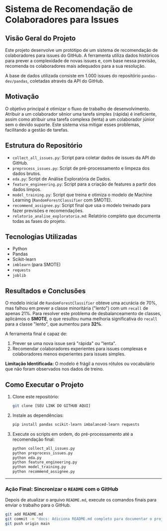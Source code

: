 # Sistema de Recomendação de Colaboradores para Issues

## Visão Geral do Projeto

Este projeto desenvolve um protótipo de um sistema de recomendação de colaboradores para issues do GitHub. A ferramenta utiliza dados históricos para prever a complexidade de novas issues e, com base nessa previsão, recomenda os colaboradores mais adequados para a sua resolução.

A base de dados utilizada consiste em 1.000 issues do repositório `pandas-dev/pandas`, coletadas através da API do GitHub.

## Motivação

O objetivo principal é otimizar o fluxo de trabalho de desenvolvimento. Atribuir a um colaborador sênior uma tarefa simples (rápida) é ineficiente, assim como atribuir uma tarefa complexa (lenta) a um colaborador júnior sem o devido suporte. Este sistema visa mitigar esses problemas, facilitando a gestão de tarefas.

## Estrutura do Repositório

* `collect_all_issues.py`: Script para coletar dados de issues da API do GitHub.
* `preprocess_issues.py`: Script de pré-processamento e limpeza dos dados brutos.
* `eda.py`: Script de Análise Exploratória de Dados.
* `feature_engineering.py`: Script para a criação de features a partir dos dados limpos.
* `model_training.py`: Script que treina e otimiza o modelo de Machine Learning (`RandomForestClassifier` com SMOTE).
* `recommend_assignee.py`: Script final que usa o modelo treinado para fazer previsões e recomendações.
* `relatorio_analise_exploratoria.md`: Relatório completo que documenta todas as fases do projeto.

## Tecnologias Utilizadas

* Python
* Pandas
* Scikit-learn
* `imblearn` (para SMOTE)
* `requests`
* `joblib`

## Resultados e Conclusões

O modelo inicial de `RandomForestClassifier` obteve uma acurácia de 70%, mas falhou em prever a classe minoritária ("lento") com um `recall` de apenas 21%. Para resolver este problema de desbalanceamento de classes, aplicámos o **SMOTE**, o que resultou numa melhoria significativa do `recall` para a classe "lento", que aumentou para **32%**.

A ferramenta final é capaz de:
1.  Prever se uma nova issue será "rápida" ou "lenta".
2.  Recomendar colaboradores experientes para issues complexas e colaboradores menos experientes para issues simples.

**Limitação Identificada:** O modelo é frágil a novos rótulos ou vocabulário que não foram observados nos dados de treino.

## Como Executar o Projeto

1.  Clone este repositório:
    ```bash
    git clone [SEU LINK DO GITHUB AQUI]
    ```
2.  Instale as dependências:
    ```bash
    pip install pandas scikit-learn imbalanced-learn requests
    ```
3.  Execute os scripts em ordem, do pré-processamento até a recomendação final:
    ```bash
    python collect_all_issues.py
    python preprocess_issues.py
    python eda.py
    python feature_engineering.py
    python model_training.py
    python recommend_assignee.py
    ```

---

### **Ação Final: Sincronizar o `README` com o GitHub**

Depois de atualizar o arquivo `README.md`, execute os comandos finais para enviar o trabalho para o GitHub.

```bash
git add README.md
git commit -m "docs: Adiciona README.md completo para documentar o projeto"
git push origin main